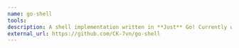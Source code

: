 ```yaml
---
name: go-shell 
tools:
description: A shell implementation written in **Just** Go! Currently working on implementing a trie for tab-completion, and other terminal navigation functionality, (arrow keys for history) and etc. 
external_url: https://github.com/CK-7vn/go-shell
---
```

